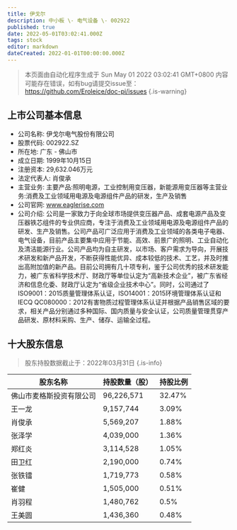 ```yaml
---
title: 伊戈尔
description: 中小板 \- 电气设备 \- 002922
published: true
date: 2022-05-01T03:02:41.000Z
tags: stock
editor: markdown
dateCreated: 2022-01-01T00:00:00.000Z
---
```


> 本页面由自动化程序生成于 Sun May 01 2022 03:02:41 GMT+0800
> 内容可能存在错误，如有bug请提交issue至：https://github.com/Eroleice/doc-pi/issues
{.is-warning}

## 上市公司基本信息
- 公司名称: 伊戈尔电气股份有限公司
- 股票代码: 002922.SZ
- 所在地: 广东 - 佛山市
- 成立日期: 1999年10月15日
- 注册资本: 29,632.046万元
- 法定代表人: 肖俊承
- 主营业务: 主要产品:照明电源，工业控制用变压器，新能源用变压器等主营业务:消费及工业领域用电源及电源组件产品的研发，生产及销售
- 公司官网: www.eaglerise.com
- 公司介绍: 公司是一家致力于向全球市场提供变压器产品、成套电源产品及变压器铁芯组件的专业供应商，专注于消费及工业领域用电源及电源组件产品的研发、生产及销售。公司产品可广泛应用于消费及工业领域的各类电子电器、电气设备，目前产品主要集中应用于节能、高效、前景广的照明、工业自动化及清洁能源行业。公司产品均为自主研发，以市场、客户需求为导向，开展技术研发和新产品开发，不断获得性能优异、成本较低的技术、工艺，并及时推出高附加值的新产品。目前公司拥有几十项专利，鉴于公司优秀的技术研发能力，被广东省科学技术厅、财政厅等单位认定为“高新技术企业”，被广东省经济和信息化委、财政厅认定为“省级企业技术中心”。同时，公司通过了ISO9001：2015质量管理体系认证，ISO14001：2015环境管理体系认证和IECQ QC080000：2012有害物质过程管理体系认证并根据产品销售区域的要求，相关产品分别通过多种国际、国内质量与安全认证，公司质量管理贯穿产品研发、原材料采购、生产、储存、运输全过程。


## 十大股东信息
> 股东持股数据截止于：2022年03月31日
{.is-info}

| 股东名称 | 持股数量（股） | 持股比例 |
| --- | --- | --- |
| 佛山市麦格斯投资有限公司 | 96,226,571 | 32.47% |
| 王一龙 | 9,157,744 | 3.09% |
| 肖俊承 | 5,569,207 | 1.88% |
| 张泽学 | 4,039,000 | 1.36% |
| 郑红炎 | 3,114,528 | 1.05% |
| 田卫红 | 2,190,000 | 0.74% |
| 张铁镭 | 1,719,773 | 0.58% |
| 崔健 | 1,505,000 | 0.51% |
| 肖羽程 | 1,480,762 | 0.5% |
| 王美圆 | 1,436,360 | 0.48% |




